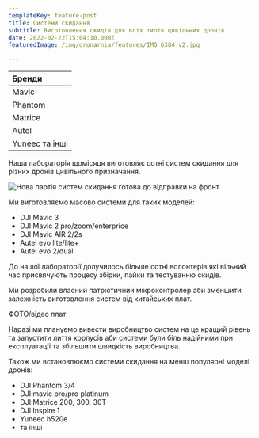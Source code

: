 ```yaml
---
templateKey: feature-post
title: Системи скидання
subtitle: Виготовлення скидів для всіх типів цивільних дронів
date: 2022-02-22T15:04:10.000Z
featuredImage: /img/dronarnia/features/IMG_6384_v2.jpg

---
```


| Бренди         |
| :----          |
| Mavic          |
| Phantom        |
| Matrice        |
| Autel          |
| Yuneec та інші |

Наша лабораторія щомісяця виготовляє сотні систем скидання для різних дронів цивільного призначання.

![Нова партія систем скидання готова до відправки на фронт](/img/dronarnia/features/photo_2022-07-30_20-21-18.jpg)

Ми виготовляємо масово системи для таких моделей:
- DJI Mavic 3
- DJI Mavic 2 pro/zoom/enterprice
- DJI Mavic AIR 2/2s
- Autel evo lite/lite+
- Autel evo 2/dual

До нашої лабораторії долучилось більше сотні волонтерів які вільний час присвячують процесу збірки, пайки та тестуванню скидів.

Ми розробили власний патріотичний мікроконтролер аби зменшити залежність виготовлення систем від китайських плат.

ФОТО/відео плат

Наразі ми плануємо вивести виробництво систем на це кращий рівень та запустити лиття корпусів аби системи були біль надійними при експлуатації та збільшити швидкість виробництва.

Також ми встановлюємо системи скидання на менш популярні моделі дронів:
- DJI Phantom 3/4
- DJI mavic pro/pro platinum 	
- DJI Matrice 200, 300, 30Т
- DJI Inspire 1 		
- Yuneec h520e
- та інші
